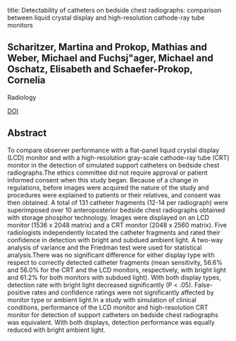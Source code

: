 title: Detectability of catheters on bedside chest radiographs: comparison between liquid crystal display and high-resolution cathode-ray tube monitors

## Scharitzer, Martina and Prokop, Mathias and Weber, Michael and Fuchsj"ager, Michael and Oschatz, Elisabeth and Schaefer-Prokop, Cornelia
Radiology

<a href="https://doi.org/10.1148/radiol.2342031297">DOI</a>

## Abstract
To compare observer performance with a flat-panel liquid crystal display (LCD) monitor and with a high-resolution gray-scale cathode-ray tube (CRT) monitor in the detection of simulated support catheters on bedside chest radiographs.The ethics committee did not require approval or patient informed consent when this study began. Because of a change in regulations, before images were acquired the nature of the study and procedures were explained to patients or their relatives, and consent was then obtained. A total of 131 catheter fragments (12-14 per radiograph) were superimposed over 10 anteroposterior bedside chest radiographs obtained with storage phosphor technology. Images were displayed on an LCD monitor (1536 x 2048 matrix) and a CRT monitor (2048 x 2560 matrix). Five radiologists independently located the catheter fragments and rated their confidence in detection with bright and subdued ambient light. A two-way analysis of variance and the Friedman test were used for statistical analysis.There was no significant difference for either display type with respect to correctly detected catheter fragments (mean sensitivity, 56.6% and 56.0% for the CRT and the LCD monitors, respectively, with bright light and 61.2% for both monitors with subdued light). With both display types, detection rate with bright light decreased significantly (P < .05). False-positive rates and confidence ratings were not significantly affected by monitor type or ambient light.In a study with simulation of clinical conditions, performance of the LCD monitor and high-resolution CRT monitor for detection of support catheters on bedside chest radiographs was equivalent. With both displays, detection performance was equally reduced with bright ambient light.

